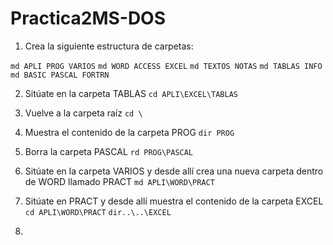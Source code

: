 # Practica2MS-DOS
1. Crea la siguiente estructura de carpetas:

`md APLI PROG VARIOS`
`md WORD ACCESS EXCEL`
`md TEXTOS NOTAS`
`md TABLAS INFO`
`md BASIC PASCAL FORTRN`

2. Sitúate en la carpeta TABLAS
`cd APLI\EXCEL\TABLAS`

3. Vuelve a la carpeta raíz
`cd \`

4. Muestra el contenido de la carpeta PROG
`dir PROG`

5. Borra la carpeta PASCAL
`rd PROG\PASCAL`

6. Sitúate en la carpeta VARIOS y desde allí crea una nueva carpeta dentro de WORD llamado PRACT
`md APLI\WORD\PRACT`

7. Sitúate en PRACT y desde allí muestra el contenido de la carpeta EXCEL
`cd APLI\WORD\PRACT`
`dir..\..\EXCEL`

8.
``
``
``
``
``
``
``
``
``
``
``
``
``
``
